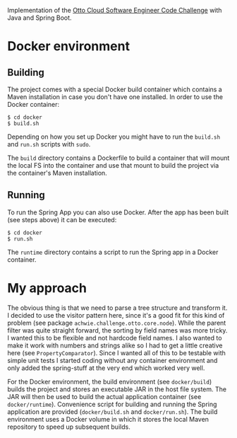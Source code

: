 Implementation of the [Otto Cloud Software Engineer Code Challenge](https://github.com/aacml/Recruiting/wiki/Cloud-Software-Engineer-Code-Challenge) with Java and Spring Boot.

# Docker environment

## Building

The project comes with a special Docker build container which contains a Maven installation in case you don't have one installed. In order to use the Docker container:

```
$ cd docker
$ build.sh
```

Depending on how you set up Docker you might have to run the `build.sh` and `run.sh` scripts with `sudo`.

The `build` directory contains a Dockerfile to build a container that will mount the local FS into the container and use that mount to build the project via the container's Maven installation.

## Running

To run the Spring App you can also use Docker. After the app has been built (see steps above) it can be executed:  

```
$ cd docker
$ run.sh
```

The `runtime` directory contains a script to run the Spring app in a Docker container.  



# My approach

The obvious thing is that we need to parse a tree structure and transform it. I decided to use the visitor pattern here, since it's a good fit for this kind of problem (see package `achwie.challenge.otto.core.node`). While the parent filter was quite straight forward, the sorting by field names was more tricky. I wanted this to be flexible and not hardcode field names. I also wanted to make it work with numbers and strings alike so I had to get a little creative here (see `PropertyComparator`). Since I wanted all of this to be testable with simple unit tests I started coding without any container environment and only added the spring-stuff at the very end which worked very well.

For the Docker environment, the build environment (see `docker/build`) builds the project and stores an executable JAR in the host file system. The JAR will then be used to build the actual application container (see `docker/runtime`). Convenience script for building and running the Spring application are provided (`docker/build.sh` and `docker/run.sh`). The build environment uses a Docker volume in which it stores the local Maven repository to speed up subsequent builds.